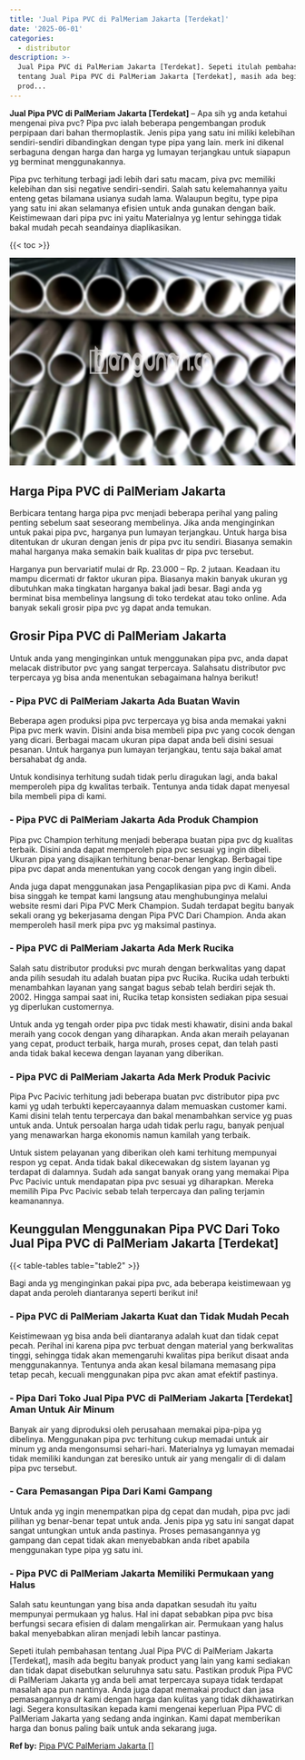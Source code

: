 ```yaml
---
title: 'Jual Pipa PVC di PalMeriam Jakarta [Terdekat]'
date: '2025-06-01'
categories:
  - distributor
description: >-
  Jual Pipa PVC di PalMeriam Jakarta [Terdekat]. Sepeti itulah pembahasan
  tentang Jual Pipa PVC di PalMeriam Jakarta [Terdekat], masih ada begitu banyak
  prod...
---
```


**Jual Pipa PVC di PalMeriam Jakarta \[Terdekat\]** – Apa sih yg anda ketahui mengenai piva pvc? Pipa pvc ialah beberapa pengembangan produk perpipaan dari bahan thermoplastik. Jenis pipa yang satu ini miliki kelebihan sendiri-sendiri dibandingkan dengan type pipa yang lain. merk ini dikenal serbaguna dengan harga dan harga yg lumayan terjangkau untuk siapapun yg berminat menggunakannya.

Pipa pvc terhitung terbagi jadi lebih dari satu macam, piva pvc memiliki kelebihan dan sisi negative sendiri-sendiri. Salah satu kelemahannya yaitu enteng getas bilamana usianya sudah lama. Walaupun begitu, type pipa yang satu ini akan selamanya efisien untuk anda gunakan dengan baik. Keistimewaan dari pipa pvc ini yaitu Materialnya yg lentur sehingga tidak bakal mudah pecah seandainya diaplikasikan.

{{< toc >}}

![Jual Pipa PVC di PalMeriam Jakarta [Terdekat]](/images/jaul-pipa-pvc-62.png)

## Harga Pipa PVC di PalMeriam Jakarta

Berbicara tentang harga pipa pvc menjadi beberapa perihal yang paling penting sebelum saat seseorang membelinya. Jika anda menginginkan untuk pakai pipa pvc, harganya pun lumayan terjangkau. Untuk harga bisa ditentukan dr ukuran dengan jenis dr pipa pvc itu sendiri. Biasanya semakin mahal harganya maka semakin baik kualitas dr pipa pvc tersebut.

Harganya pun bervariatif mulai dr Rp. 23.000 – Rp. 2 jutaan. Keadaan itu mampu dicermati dr faktor ukuran pipa. Biasanya makin banyak ukuran yg dibutuhkan maka tingkatan harganya bakal jadi besar. Bagi anda yg berminat bisa membelinya langsung di toko terdekat atau toko online. Ada banyak sekali grosir pipa pvc yg dapat anda temukan.

## Grosir Pipa PVC di PalMeriam Jakarta

Untuk anda yang menginginkan untuk menggunakan pipa pvc, anda dapat melacak distributor pvc yang sangat terpercaya. Salahsatu distributor pvc terpercaya yg bisa anda menentukan sebagaimana halnya berikut!

### \- Pipa PVC di PalMeriam Jakarta Ada Buatan Wavin

Beberapa agen produksi pipa pvc terpercaya yg bisa anda memakai yakni Pipa pvc merk wavin. Disini anda bisa membeli pipa pvc yang cocok dengan yang dicari. Berbagai macam ukuran pipa dapat anda beli disini sesuai pesanan. Untuk harganya pun lumayan terjangkau, tentu saja bakal amat bersahabat dg anda.

Untuk kondisinya terhitung sudah tidak perlu diragukan lagi, anda bakal memperoleh pipa dg kwalitas terbaik. Tentunya anda tidak dapat menyesal bila membeli pipa di kami.

### \- Pipa PVC di PalMeriam Jakarta Ada Produk Champion

Pipa pvc Champion terhitung menjadi beberapa buatan pipa pvc dg kualitas terbaik. Disini anda dapat memperoleh pipa pvc sesuai yg ingin dibeli. Ukuran pipa yang disajikan terhitung benar-benar lengkap. Berbagai tipe pipa pvc dapat anda menentukan yang cocok dengan yang ingin dibeli.

Anda juga dapat menggunakan jasa Pengaplikasian pipa pvc di Kami. Anda bisa singgah ke tempat kami langsung atau menghubunginya melalui website resmi dari Pipa PVC Merk Champion. Sudah terdapat begitu banyak sekali orang yg bekerjasama dengan Pipa PVC Dari Champion. Anda akan memperoleh hasil merk pipa pvc yg maksimal pastinya.

### \- Pipa PVC di PalMeriam Jakarta Ada Merk Rucika

Salah satu distributor produksi pvc murah dengan berkwalitas yang dapat anda pilih sesudah itu adalah buatan pipa pvc Rucika. Rucika udah terbukti menambahkan layanan yang sangat bagus sebab telah berdiri sejak th. 2002. Hingga sampai saat ini, Rucika tetap konsisten sediakan pipa sesuai yg diperlukan customernya.

Untuk anda yg tengah order pipa pvc tidak mesti khawatir, disini anda bakal meraih yang cocok dengan yang diharapkan. Anda akan meraih pelayanan yang cepat, product terbaik, harga murah, proses cepat, dan telah pasti anda tidak bakal kecewa dengan layanan yang diberikan.

### \- Pipa PVC di PalMeriam Jakarta Ada Merk Produk Pacivic

Pipa Pvc Pacivic terhitung jadi beberapa buatan pvc distributor pipa pvc kami yg udah terbukti kepercayaannya dalam memuaskan customer kami. Kami disini telah tentu terpercaya dan bakal menambahkan service yg puas untuk anda. Untuk persoalan harga udah tidak perlu ragu, banyak penjual yang menawarkan harga ekonomis namun kamilah yang terbaik.

Untuk sistem pelayanan yang diberikan oleh kami terhitung mempunyai respon yg cepat. Anda tidak bakal dikecewakan dg sistem layanan yg terdapat di dalamnya. Sudah ada sangat banyak orang yang memakai Pipa Pvc Pacivic untuk mendapatan pipa pvc sesuai yg diharapkan. Mereka memilih Pipa Pvc Pacivic sebab telah terpercaya dan paling terjamin keamanannya.

## Keunggulan Menggunakan Pipa PVC Dari Toko Jual Pipa PVC di PalMeriam Jakarta \[Terdekat\]

{{< table-tables table="table2" >}}

Bagi anda yg menginginkan pakai pipa pvc, ada beberapa keistimewaan yg dapat anda peroleh diantaranya seperti berikut ini!

### \- Pipa PVC di PalMeriam Jakarta Kuat dan Tidak Mudah Pecah

Keistimewaan yg bisa anda beli diantaranya adalah kuat dan tidak cepat pecah. Perihal ini karena pipa pvc terbuat dengan material yang berkwalitas tinggi, sehingga tidak akan memengaruhi kwalitas pipa berikut disaat anda menggunakannya. Tentunya anda akan kesal bilamana memasang pipa tetap pecah, kecuali menggunakan pipa pvc akan amat efektif pastinya.

### \- Pipa Dari Toko Jual Pipa PVC di PalMeriam Jakarta \[Terdekat\] Aman Untuk Air Minum

Banyak air yang diproduksi oleh perusahaan memakai pipa-pipa yg dibelinya. Menggunakan pipa pvc terhitung cukup memadai untuk air minum yg anda mengonsumsi sehari-hari. Materialnya yg lumayan memadai tidak memiliki kandungan zat beresiko untuk air yang mengalir di di dalam pipa pvc tersebut.

### \- Cara Pemasangan Pipa Dari Kami Gampang

Untuk anda yg ingin menempatkan pipa dg cepat dan mudah, pipa pvc jadi pilihan yg benar-benar tepat untuk anda. Jenis pipa yg satu ini sangat dapat sangat untungkan untuk anda pastinya. Proses pemasangannya yg gampang dan cepat tidak akan menyebabkan anda ribet apabila menggunakan type pipa yg satu ini.

### \- Pipa PVC di PalMeriam Jakarta Memiliki Permukaan yang Halus

Salah satu keuntungan yang bisa anda dapatkan sesudah itu yaitu mempunyai permukaan yg halus. Hal ini dapat sebabkan pipa pvc bisa berfungsi secara efisien di dalam mengalirkan air. Permukaan yang halus bakal menyebabkan aliran menjadi lebih lancar pastinya.

Sepeti itulah pembahasan tentang Jual Pipa PVC di PalMeriam Jakarta \[Terdekat\], masih ada begitu banyak product yang lain yang kami sediakan dan tidak dapat disebutkan seluruhnya satu satu. Pastikan produk Pipa PVC di PalMeriam Jakarta yg anda beli amat terpercaya supaya tidak terdapat masalah apa pun nantinya. Anda juga dapat memakai product dan jasa pemasangannya dr kami dengan harga dan kulitas yang tidak dikhawatirkan lagi. Segera konsultasikan kepada kami mengenai keperluan Pipa PVC di PalMeriam Jakarta yang sedang anda inginkan. Kami dapat memberikan harga dan bonus paling baik untuk anda sekarang juga.

**Ref by:** [Pipa PVC PalMeriam Jakarta []](https://id.wikipedia.org/wiki/Pipa)
